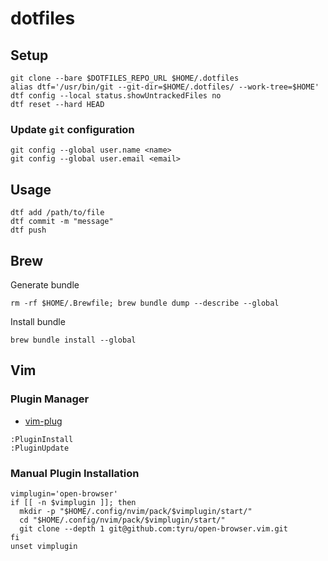 # dotfiles

## Setup
```
git clone --bare $DOTFILES_REPO_URL $HOME/.dotfiles
alias dtf='/usr/bin/git --git-dir=$HOME/.dotfiles/ --work-tree=$HOME'
dtf config --local status.showUntrackedFiles no
dtf reset --hard HEAD
```

### Update `git` configuration

```
git config --global user.name <name>
git config --global user.email <email>
```

## Usage
```
dtf add /path/to/file
dtf commit -m "message"
dtf push
```

## Brew
Generate bundle
```
rm -rf $HOME/.Brewfile; brew bundle dump --describe --global
```

Install bundle
```
brew bundle install --global
```

## Vim
### Plugin Manager
- [vim-plug](https://github.com/junegunn/vim-plug)

```
:PluginInstall
:PluginUpdate
```

### Manual Plugin Installation

```
vimplugin='open-browser'
if [[ -n $vimplugin ]]; then
  mkdir -p "$HOME/.config/nvim/pack/$vimplugin/start/"
  cd "$HOME/.config/nvim/pack/$vimplugin/start/"
  git clone --depth 1 git@github.com:tyru/open-browser.vim.git
fi
unset vimplugin
```

